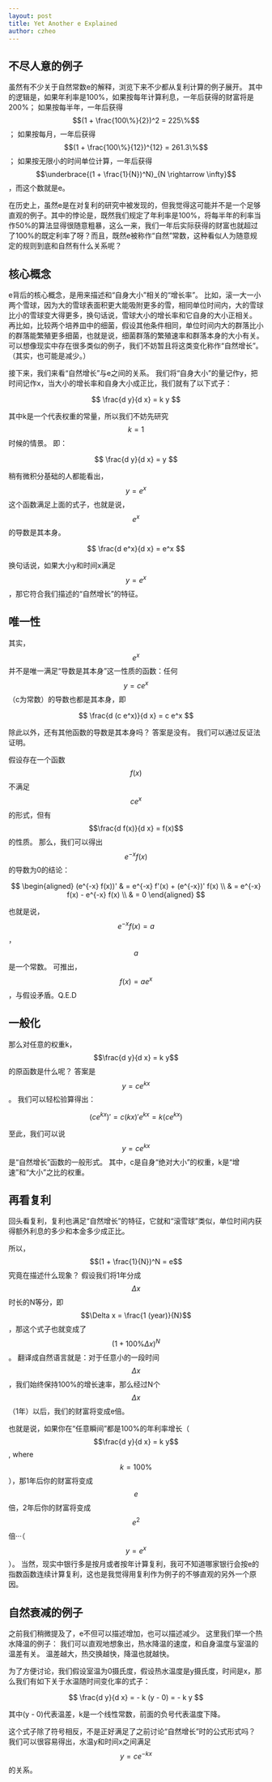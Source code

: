 ```yaml
---
layout: post
title: Yet Another e Explained
author: czheo
---
```

## 不尽人意的例子
虽然有不少关于自然常数e的解释，浏览下来不少都从复利计算的例子展开。
其中的逻辑是，如果年利率是100%，如果按每年计算利息，一年后获得的财富将是200%；
如果按每半年，一年后获得$$(1 + \frac{100\%}{2})^2 = 225\%$$；
如果按每月，一年后获得$$(1 + \frac{100\%}{12})^{12} = 261.3\%$$；
如果按无限小的时间单位计算，一年后获得$$\underbrace{(1 + \frac{1}{N})^N}_{N \rightarrow \infty}$$，而这个数就是e。

在历史上，虽然e是在对复利的研究中被发现的，但我觉得这可能并不是一个足够直观的例子。其中的悖论是，既然我们规定了年利率是100%，将每半年的利率当作50%的算法显得很随意粗暴，这么一来，我们一年后实际获得的财富也就超过了100%的既定利率了呀？而且，既然e被称作“自然”常数，这种看似人为随意规定的规则到底和自然有什么关系呢？

## 核心概念
e背后的核心概念，是用来描述和“自身大小”相关的“增长率”。
比如，滚一大一小两个雪球，因为大的雪球表面积更大能吸附更多的雪，相同单位时间内，大的雪球比小的雪球变大得更多，换句话说，雪球大小的增长率和它自身的大小正相关。
再比如，比较两个培养皿中的细菌，假设其他条件相同，单位时间内大的群落比小的群落能繁殖更多细菌，也就是说，细菌群落的繁殖速率和群落本身的大小有关。
可以想像现实中存在很多类似的例子，我们不妨暂且将这类变化称作“自然增长”。（其实，也可能是减少。）

接下来，我们来看“自然增长”与e之间的关系。
我们将“自身大小”的量记作y，把时间记作x，当大小的增长率和自身大小成正比，我们就有了以下式子：

$$
\frac{d y}{d x} = k y
$$

其中k是一个代表权重的常量，所以我们不妨先研究$$k=1$$时候的情景。
即：

$$
\frac{d y}{d x} = y
$$

稍有微积分基础的人都能看出，$$y = e^x$$这个函数满足上面的式子，也就是说，$$e^x$$的导数是其本身。

$$
\frac{d e^x}{d x} = e^x
$$

换句话说，如果大小y和时间x满足$$y = e^x$$，那它符合我们描述的“自然增长”的特征。

## 唯一性

其实，$$e^x$$并不是唯一满足“导数是其本身”这一性质的函数：任何$$y = c e^x$$（c为常数）的导数也都是其本身，即

$$
\frac{d (c e^x)}{d x} = c e^x
$$

除此以外，还有其他函数的导数是其本身吗？
答案是没有。
我们可以通过反证法证明。

假设存在一个函数$$f(x)$$不满足$$c e^x$$的形式，但有$$\frac{d f(x)}{d x} = f(x)$$的性质。
那么，我们可以得出$$e^{-x} f(x)$$的导数为0的结论：

$$
\begin{aligned}
(e^{-x} f(x))'
& = e^{-x} f'(x) + (e^{-x})' f(x) \\
& = e^{-x} f(x) - e^{-x} f(x) \\
& = 0
\end{aligned}
$$

也就是说，$$e^{-x} f(x) = a$$，$$a$$是一个常数。
可推出，$$f(x) = a e^x$$，与假设矛盾。Q.E.D

## 一般化

那么对任意的权重k，$$\frac{d y}{d x} = k y$$的原函数是什么呢？
答案是$$y = c e^{k x}$$。
我们可以轻松验算得出：

$$(c e^{k x})' = c (k x)' e^{k x} = k (c e^{k x})$$

至此，我们可以说$$y = c e^{k x}$$是“自然增长”函数的一般形式。
其中，c是自身“绝对大小”的权重，k是“增速”和“大小”之比的权重。

## 再看复利

回头看复利，复利也满足“自然增长”的特征，它就和“滚雪球”类似，单位时间内获得额外利息的多少和本金多少成正比。

所以，$$(1 + \frac{1}{N})^N = e$$究竟在描述什么现象？
假设我们将1年分成$$\Delta x$$时长的N等分，即$$\Delta x = \frac{1 (year)}{N}$$，那这个式子也就变成了$$(1 + 100\% \Delta x) ^ N$$。
翻译成自然语言就是：对于任意小的一段时间$$\Delta x$$，我们始终保持100%的增长速率，那么经过N个$$\Delta x$$（1年）以后，我们的财富将变成e倍。

也就是说，如果你在“任意瞬间”都是100%的年利率增长（$$\frac{d y}{d x} = k y$$, where $$k = 100\%$$），那1年后你的财富将变成$$e$$倍，2年后你的财富将变成$$e^2$$倍···（$$ y = e^x$$）。
当然，现实中银行多是按月或者按年计算复利，我可不知道哪家银行会按e的指数函数连续计算复利，这也是我觉得用复利作为例子的不够直观的另外一个原因。

## 自然衰减的例子

之前我们稍微提及了，e不但可以描述增加，也可以描述减少。
这里我们举一个热水降温的例子：
我们可以直观地想象出，热水降温的速度，和自身温度与室温的温差有关。
温差越大，热交换越快，降温也就越快。

为了方便讨论，我们假设室温为0摄氏度，假设热水温度是y摄氏度，时间是x，那么我们有如下关于水温随时间变化率的式子：

$$
\frac{d y}{d x} = - k (y - 0) = - k y
$$

其中(y - 0)代表温差，k是一个线性常数，前面的负号代表温度下降。

这个式子除了符号相反，不是正好满足了之前讨论“自然增长”时的公式形式吗？
我们可以很容易得出，水温y和时间x之间满足$$y = c e^{-k x}$$的关系。